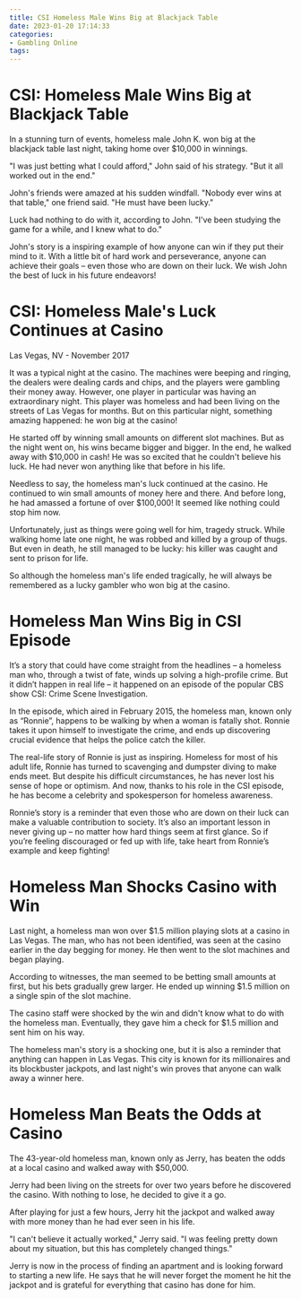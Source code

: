 ```yaml
---
title: CSI Homeless Male Wins Big at Blackjack Table
date: 2023-01-20 17:14:33
categories:
- Gambling Online
tags:
---
```



#  CSI: Homeless Male Wins Big at Blackjack Table

In a stunning turn of events, homeless male John K. won big at the blackjack table last night, taking home over $10,000 in winnings.

"I was just betting what I could afford," John said of his strategy. "But it all worked out in the end."

John's friends were amazed at his sudden windfall. "Nobody ever wins at that table," one friend said. "He must have been lucky."

Luck had nothing to do with it, according to John. "I've been studying the game for a while, and I knew what to do."

John's story is a inspiring example of how anyone can win if they put their mind to it. With a little bit of hard work and perseverance, anyone can achieve their goals – even those who are down on their luck. We wish John the best of luck in his future endeavors!

#  CSI: Homeless Male's Luck Continues at Casino

Las Vegas, NV - November 2017

It was a typical night at the casino. The machines were beeping and ringing, the dealers were dealing cards and chips, and the players were gambling their money away. However, one player in particular was having an extraordinary night. This player was homeless and had been living on the streets of Las Vegas for months. But on this particular night, something amazing happened: he won big at the casino!

He started off by winning small amounts on different slot machines. But as the night went on, his wins became bigger and bigger. In the end, he walked away with $10,000 in cash! He was so excited that he couldn't believe his luck. He had never won anything like that before in his life.

Needless to say, the homeless man's luck continued at the casino. He continued to win small amounts of money here and there. And before long, he had amassed a fortune of over $100,000! It seemed like nothing could stop him now.

Unfortunately, just as things were going well for him, tragedy struck. While walking home late one night, he was robbed and killed by a group of thugs. But even in death, he still managed to be lucky: his killer was caught and sent to prison for life.

So although the homeless man's life ended tragically, he will always be remembered as a lucky gambler who won big at the casino.

#  Homeless Man Wins Big in CSI Episode

It’s a story that could have come straight from the headlines – a homeless man who, through a twist of fate, winds up solving a high-profile crime. But it didn’t happen in real life – it happened on an episode of the popular CBS show CSI: Crime Scene Investigation.

In the episode, which aired in February 2015, the homeless man, known only as “Ronnie”, happens to be walking by when a woman is fatally shot. Ronnie takes it upon himself to investigate the crime, and ends up discovering crucial evidence that helps the police catch the killer.

The real-life story of Ronnie is just as inspiring. Homeless for most of his adult life, Ronnie has turned to scavenging and dumpster diving to make ends meet. But despite his difficult circumstances, he has never lost his sense of hope or optimism. And now, thanks to his role in the CSI episode, he has become a celebrity and spokesperson for homeless awareness.

Ronnie’s story is a reminder that even those who are down on their luck can make a valuable contribution to society. It’s also an important lesson in never giving up – no matter how hard things seem at first glance. So if you’re feeling discouraged or fed up with life, take heart from Ronnie’s example and keep fighting!

#  Homeless Man Shocks Casino with Win

Last night, a homeless man won over $1.5 million playing slots at a casino in Las Vegas. The man, who has not been identified, was seen at the casino earlier in the day begging for money. He then went to the slot machines and began playing.

According to witnesses, the man seemed to be betting small amounts at first, but his bets gradually grew larger. He ended up winning $1.5 million on a single spin of the slot machine.

The casino staff were shocked by the win and didn't know what to do with the homeless man. Eventually, they gave him a check for $1.5 million and sent him on his way.

The homeless man's story is a shocking one, but it is also a reminder that anything can happen in Las Vegas. This city is known for its millionaires and its blockbuster jackpots, and last night's win proves that anyone can walk away a winner here.

#  Homeless Man Beats the Odds at Casino

The 43-year-old homeless man, known only as Jerry, has beaten the odds at a local casino and walked away with $50,000.

Jerry had been living on the streets for over two years before he discovered the casino. With nothing to lose, he decided to give it a go.

After playing for just a few hours, Jerry hit the jackpot and walked away with more money than he had ever seen in his life.

"I can't believe it actually worked," Jerry said. "I was feeling pretty down about my situation, but this has completely changed things."

Jerry is now in the process of finding an apartment and is looking forward to starting a new life. He says that he will never forget the moment he hit the jackpot and is grateful for everything that casino has done for him.